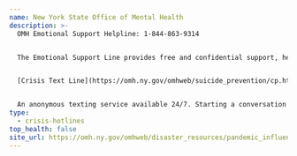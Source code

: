 ```yaml
---
name: New York State Office of Mental Health
description: >-
  OMH Emotional Support Helpline: 1-844-863-9314


  The Emotional Support Line provides free and confidential support, helping callers experiencing increased anxiety due to the coronavirus emergency.


  [Crisis Text Line](https://omh.ny.gov/omhweb/suicide_prevention/cp.html): Text GOT5 to 741741.


  An anonymous texting service available 24/7. Starting a conversation is easy.
type:
  - crisis-hotlines
top_health: false
site_url: https://omh.ny.gov/omhweb/disaster_resources/pandemic_influenza/
---
```

